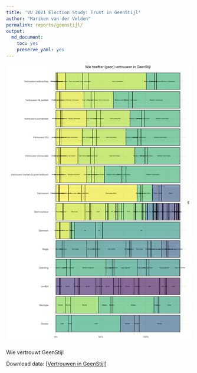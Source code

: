```yaml
---
title: 'VU 2021 Election Study: Trust in GeenStijl'
author: "Mariken van der Velden"
permalink: reports/geenstijl/
output: 
  md_document:
    toc: yes
    preserve_yaml: yes
---
```


<img src="vertrouwen in geenstijl-1.png" alt="Wie vertrouwt GeenStijl"  />
<p class="caption">
Wie vertrouwt GeenStijl
</p>

Download data: \[[Vertrouwen in
GeenStijl](Vertrouwen_in_GeenStijl.csv)\]
